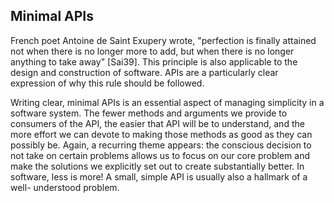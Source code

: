 ## **Minimal APIs**

French poet Antoine de Saint Exupery wrote, "perfection is finally attained not when there is no longer more to add, but when there is no longer anything to take away" [Sai39]. This principle is also applicable to the design and construction of software. APIs are a particularly clear expression of why this rule should be followed.

Writing clear, minimal APIs is an essential aspect of managing simplicity in a software system. The fewer methods and arguments we provide to consumers of the API, the easier that API will be to understand, and the more effort we can devote to making those methods as good as they can possibly be. Again, a recurring theme appears: the conscious decision to not take on certain problems allows us to focus on our core problem and make the solutions we explicitly set out to create substantially better. In software, less is more! A small, simple API is usually also a hallmark of a well- understood problem.
